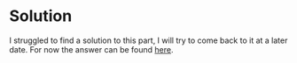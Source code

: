 # Solution
I struggled to find a solution to this part, I will try to come back to it at a later date. For now the answer can be found [here](https://oeis.org/A141481/b141481.txt).